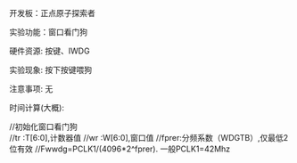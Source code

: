 开发板：正点原子探索者

实验功能：窗口看门狗

硬件资源:  按键、IWDG

实验现象: 按下按键喂狗

注意事项: 无

时间计算(大概):

//初始化窗口看门狗 	
//tr   :T[6:0],计数器值 
//wr   :W[6:0],窗口值 
//fprer:分频系数（WDGTB）,仅最低2位有效 
//Fwwdg=PCLK1/(4096*2^fprer). 一般PCLK1=42Mhz

